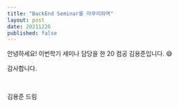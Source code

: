 ```yaml
---
title: "BackEnd Seminar를 마무리하며"
layout: post
date: 20211226
published: false
---
```


안녕하세요! 이번학기 세미나 담당을 한 20 컴공 김용준입니다. :smile:




감사합니다.

<br>

김용준 드림